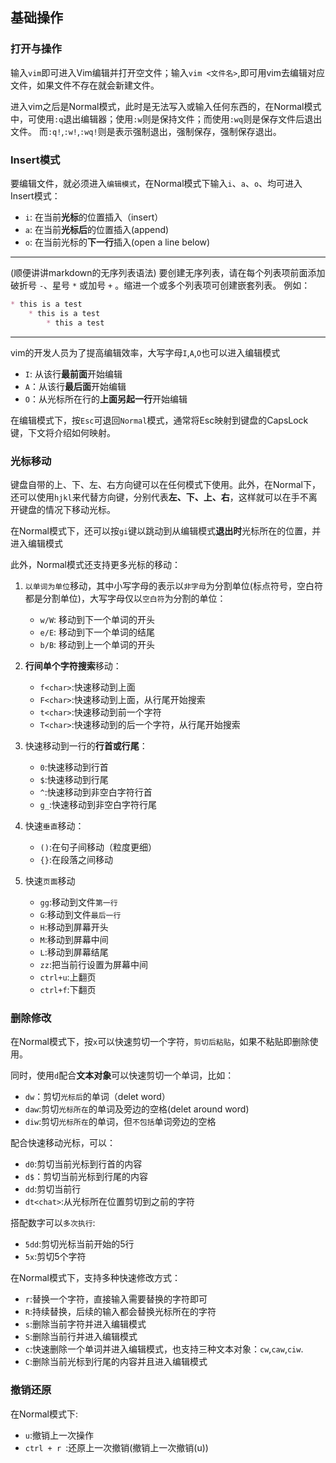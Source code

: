 ## 基础操作

### 打开与操作
输入`vim`即可进入Vim编辑并打开空文件；输入`vim <文件名>`,即可用vim去编辑对应文件，如果文件不存在就会新建文件。

进入vim之后是Normal模式，此时是无法写入或输入任何东西的，在Normal模式中，可使用`:q`退出编辑器；使用`:w`则是保持文件；而使用`:wq`则是保存文件后退出文件。
而`:q!`,`:w!`,`:wq!`则是表示强制退出，强制保存，强制保存退出。

### Insert模式
要编辑文件，就必须进入`编辑模式`，在Normal模式下输入`i`、`a`、`o`、均可进入Insert模式：

- `i`: 在当前**光标**的位置插入（insert）
- `a`: 在当前**光标后**的位置插入(append)
- `o`: 在当前光标的**下一行**插入(open a line below)

---
(顺便讲讲markdown的无序列表语法)
要创建无序列表，请在每个列表项前面添加破折号 `-`、星号 `*` 或加号 `+` 。缩进一个或多个列表项可创建嵌套列表。
例如：
```markdown
* this is a test
    * this is a test
        * this a test
```
---

vim的开发人员为了提高编辑效率，大写字母`I`,`A`,`O`也可以进入编辑模式
- `I`: 从该行**最前面**开始编辑
- `A`：从该行**最后面**开始编辑
- `O`：从光标所在行的**上面另起一行**开始编辑

在编辑模式下，按`Esc`可退回`Normal`模式，通常将Esc映射到键盘的CapsLock键，下文将介绍如何映射。

### 光标移动
键盘自带的上、下、左、右方向键可以在任何模式下使用。此外，在Normal下，还可以使用`hjkl`来代替方向键，分别代表**左、下、上、右**，这样就可以在手不离开键盘的情况下移动光标。

在Normal模式下，还可以按`gi`键以跳动到从编辑模式**退出时**光标所在的位置，并进入编辑模式

此外，Normal模式还支持更多光标的移动：

1. `以单词为单位`移动，其中小写字母的表示以`非字母`为分割单位(标点符号，空白符都是分割单位)，大写字母仅以`空白符`为分割的单位：
    - `w/W`: 移动到下一个单词的开头
    - `e/E`: 移动到下一个单词的结尾
    - `b/B`: 移动到上一个单词的开头

2. **行间单个字符搜索**移动：
    + `f<char>`:快速移动到上面
    + `F<char>`:快速移动到上面，从行尾开始搜索
    + `t<char>`:快速移动到前一个字符
    + `T<char>`:快速移动到的后一个字符，从行尾开始搜索

3. 快速移动到一行的**行首或行尾**：
    + `0`:快速移动到行首
    + `$`:快速移动到行尾
    + `^`:快速移动到非空白字符行首
    + `g_`:快速移动到非空白字符行尾

4. 快速`垂直`移动：
    + `()`:在句子间移动（粒度更细）
    + `{}`:在段落之间移动

5. 快速`页面`移动
    + `gg`:移动到文件`第一行`
    + `G`:移动到文件`最后一行`
    + `H`:移动到屏幕开头
    + `M`:移动到屏幕中间
    + `L`:移动到屏幕结尾
    + `zz`:把当前行设置为屏幕中间
    + `ctrl+u`:上翻页
    + `ctrl+f`:下翻页

### 删除修改
在Normal模式下，按`x`可以快速剪切一个字符，`剪切后粘贴`，如果不粘贴即删除使用。

同时，使用`d`配合**文本对象**可以快速剪切一个单词，比如：
+ `dw`：剪切`光标后`的单词（delet word）
+ `daw`:剪切`光标所在`的单词及旁边的空格(delet around word)
+ `diw`:剪切`光标所在`的单词，但`不包括`单词旁边的空格

配合快速移动光标，可以：
+ `d0`:剪切当前光标到行首的内容
+ `d$`：剪切当前光标到行尾的内容
+ `dd`:剪切当前行
+ `dt<chat>`:从光标所在位置剪切到之前的字符

搭配数字可以`多次执行`:
+ `5dd`:剪切光标当前开始的5行
+ `5x`:剪切5个字符

在Normal模式下，支持多种快速修改方式：
+ `r`:替换一个字符，直接输入需要替换的字符即可
+ `R`:持续替换，后续的输入都会替换光标所在的字符
+ `s`:删除当前字符并进入编辑模式
+ `S`:删除当前行并进入编辑模式
+ `c`:快速删除一个单词并进入编辑模式，也支持三种文本对象：`cw`,`caw`,`ciw`.
+ `C`:删除当前光标到行尾的内容并且进入编辑模式

### 撤销还原
在Normal模式下:
+ `u`:撤销上一次操作
+ `ctrl + r `:还原上一次撤销(撤销上一次撤销(u))
